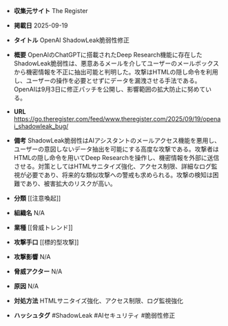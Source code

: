 - **収集元サイト**
The Register

- **掲載日**
2025-09-19

- **タイトル**
OpenAI ShadowLeak脆弱性修正

- **概要**
OpenAIのChatGPTに搭載されたDeep Research機能に存在したShadowLeak脆弱性は、悪意あるメールを介してユーザーのメールボックスから機密情報を不正に抽出可能と判明した。攻撃はHTMLの隠し命令を利用し、ユーザーの操作を必要とせずにデータを漏洩させる手法である。OpenAIは9月3日に修正パッチを公開し、影響範囲の拡大防止に努めている。

- **URL**
https://go.theregister.com/feed/www.theregister.com/2025/09/19/openai_shadowleak_bug/

- **備考**
ShadowLeak脆弱性はAIアシスタントのメールアクセス機能を悪用し、ユーザーの意図しないデータ抽出を可能にする高度な攻撃である。攻撃者はHTMLの隠し命令を用いてDeep Researchを操作し、機密情報を外部に送信させる。対策としてはHTMLサニタイズ強化、アクセス制限、詳細なログ監視が必要であり、将来的な類似攻撃への警戒も求められる。攻撃の検知は困難であり、被害拡大のリスクが高い。

- **分類**
[[注意喚起]]

- **組織名**
N/A

- **業種**
[[脅威トレンド]]

- **攻撃手口**
[[標的型攻撃]]

- **攻撃影響**
N/A

- **脅威アクター**
N/A

- **原因**
N/A

- **対処方法**
HTMLサニタイズ強化、アクセス制限、ログ監視強化

- **ハッシュタグ**
#ShadowLeak #AIセキュリティ #脆弱性修正
